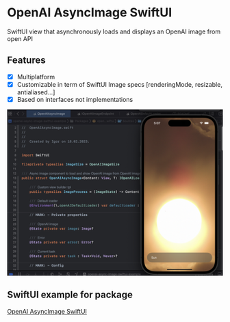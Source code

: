 # OpenAI AsyncImage SwiftUI

SwiftUI view that asynchronously loads and displays an OpenAI image from open API

## Features
- [x] Multiplatform
- [x] Customizable in term of SwiftUI Image specs [renderingMode, resizable,  antialiased...]
- [x] Based on interfaces not implementations

 ![OpenAI AsyncImage SwiftUI](https://github.com/The-Igor/openai-async-image-swiftui/blob/main/image/sun.png) 

## SwiftUI example for package

[OpenAI AsyncImage SwiftUI](https://github.com/The-Igor/openai-async-image-swiftui)

